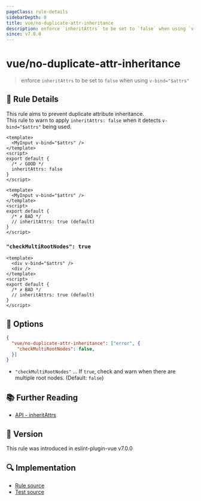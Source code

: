 ```yaml
---
pageClass: rule-details
sidebarDepth: 0
title: vue/no-duplicate-attr-inheritance
description: enforce `inheritAttrs` to be set to `false` when using `v-bind="$attrs"`
since: v7.0.0
---
```


# vue/no-duplicate-attr-inheritance

> enforce `inheritAttrs` to be set to `false` when using `v-bind="$attrs"`

## :book: Rule Details

This rule aims to prevent duplicate attribute inheritance.  
This rule to warn to apply `inheritAttrs: false` when it detects `v-bind="$attrs"` being used.

<eslint-code-block :rules="{'vue/no-duplicate-attr-inheritance': ['error', { checkMultiRootNodes: false }]}">

```vue
<template>
  <MyInput v-bind="$attrs" />
</template>
<script>
export default {
  /* ✓ GOOD */
  inheritAttrs: false
}
</script>
```

</eslint-code-block>

<eslint-code-block :rules="{'vue/no-duplicate-attr-inheritance': ['error', { checkMultiRootNodes: false }]}">

```vue
<template>
  <MyInput v-bind="$attrs" />
</template>
<script>
export default {
  /* ✗ BAD */
  // inheritAttrs: true (default)
}
</script>
```

</eslint-code-block>

### `"checkMultiRootNodes": true`

<eslint-code-block :rules="{'vue/no-duplicate-attr-inheritance': ['error', { checkMultiRootNodes: true }]}">

```vue
<template>
  <div v-bind="$attrs" />
  <div />
</template>
<script>
export default {
  /* ✗ BAD */
  // inheritAttrs: true (default)
}
</script>
```

</eslint-code-block>

## :wrench: Options

```json
{
  "vue/no-duplicate-attr-inheritance": ["error", {
    "checkMultiRootNodes": false,
  }]
}
```

- `"checkMultiRootNodes"` ... If `true`, check and warn when there are multiple root nodes. (Default: `false`)

## :books: Further Reading

- [API - inheritAttrs](https://vuejs.org/api/options-misc.html#inheritattrs)

## :rocket: Version

This rule was introduced in eslint-plugin-vue v7.0.0

## :mag: Implementation

- [Rule source](https://github.com/vuejs/eslint-plugin-vue/blob/master/lib/rules/no-duplicate-attr-inheritance.js)
- [Test source](https://github.com/vuejs/eslint-plugin-vue/blob/master/tests/lib/rules/no-duplicate-attr-inheritance.js)
